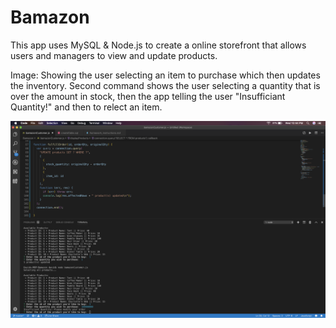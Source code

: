 # Bamazon

This app uses MySQL & Node.js to create a online storefront that allows users and managers to view and update products.

Image: Showing the user selecting an item to purchase which then updates the inventory. Second command shows the user selecting a quantity that is over the amount in stock, then the app telling the user "Insufficiant Quantity!" and then to relect an item.

<img src = "images/bamazon.png">
